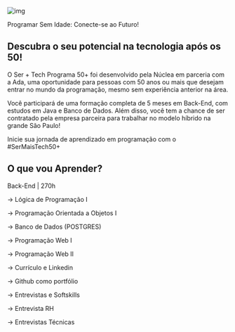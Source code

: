 ![img](https://github.com/ademar-moreira/nuclea-java/assets/84547611/0a166fc0-3de0-4455-a255-8d19cdb5f895)

Programar Sem Idade: Conecte-se ao Futuro!

## Descubra o seu potencial na tecnologia após os 50!
O Ser + Tech Programa 50+ foi desenvolvido pela Núclea em parceria com a Ada, uma oportunidade para pessoas com 50 anos ou mais que desejam entrar no mundo da programação, mesmo sem experiência anterior na área.

Você participará de uma formação completa de 5 meses em Back-End, com estudos em Java e Banco de Dados. Além disso, você tem a chance de ser contratado pela empresa parceira para trabalhar no modelo híbrido na grande São Paulo!

Inicie sua jornada de aprendizado em programação com o #SerMaisTech50+

## O que vou Aprender?

Back-End |  270h

→ Lógica de Programação I

→ Programação Orientada a
Objetos I

→ Banco de Dados (POSTGRES)

→ Programação Web I

→ Programação Web II

→ Currículo e Linkedin

→ Github como portfólio

→ Entrevistas e Softskills

→ Entrevista RH

→ Entrevistas Técnicas
